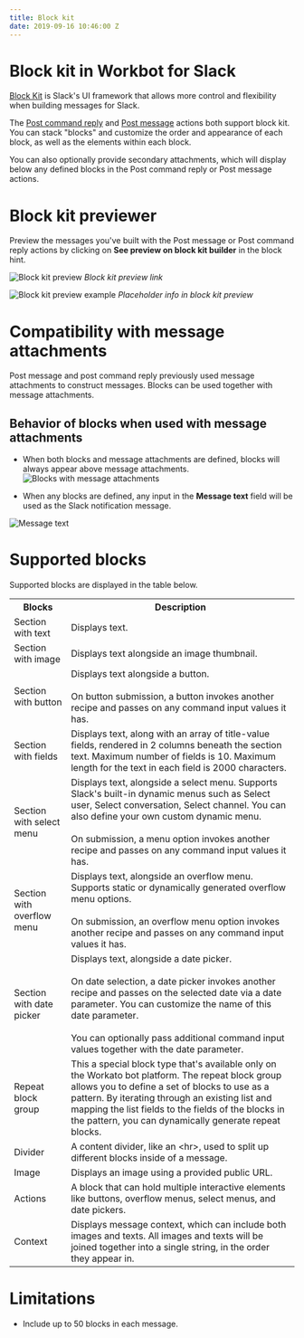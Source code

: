 ```yaml
---
title: Block kit
date: 2019-09-16 10:46:00 Z
---
```


# Block kit in Workbot for Slack

[Block Kit](https://api.slack.com/block-kit) is Slack's UI framework that allows more control and flexibility when building messages for Slack.

The [Post command reply](/workbot/workbot-actions.md#post-command-reply) and [Post message](/workbot/workbot-actions.md#post-message) actions both support block kit. You can stack "blocks" and customize the order and appearance of each block, as well as the elements within each block.

You can also optionally provide secondary attachments, which will display below any defined blocks in the Post command reply or Post message actions.

# Block kit previewer
Preview the messages you've built with the Post message or Post command reply actions by clicking on **See preview on block kit builder** in the block hint.

![Block kit preview](~@img/workbot/workbot-blockkit/block-kit-preview.png)
*Block kit preview link*

![Block kit preview example](~@img/workbot/workbot-blockkit/block-kit-preview-example.png)
*Placeholder info in block kit preview*

# Compatibility with message attachments
Post message and post command reply previously used message attachments to construct messages. Blocks can be used together with message attachments.

## Behavior of blocks when used with message attachments
- When both blocks and message attachments are defined, blocks will always appear above message attachments.
![Blocks with message attachments](~@img/workbot/workbot-blockkit/blocks-with-message-attachments.png)

- When any blocks are defined, any input in the **Message text** field will be used as the Slack notification message.

![Message text](~@img/workbot/workbot-blockkit/message-text.png)

# Supported blocks
Supported blocks are displayed in the table below.

<table>
  <tr>
    <th>Blocks</th>
    <th>Description</th>
  </tr>
  <tr>
    <td>Section with text</td>
    <td>Displays text.</td>
  </tr>
  <tr>
    <td>Section with image</td>
    <td>Displays text alongside an image thumbnail.</td>
  </tr>
  <tr>
    <td>Section with button</td>
    <td>Displays text alongside a button. <br><br>On button submission, a button invokes another recipe and passes on any command input values it has.</td>
  </tr>
  <tr>
    <td>Section with fields</td>
    <td>Displays text, along with an array of title-value fields, rendered in 2 columns beneath the section text. Maximum number of fields is 10. Maximum length for the text in each field is 2000 characters.</td>
  </tr>
  <tr>
    <td>Section with select menu</td>
    <td>Displays text, alongside a select menu. Supports Slack's built-in dynamic menus such as Select user, Select conversation, Select channel. You can also define your own custom dynamic menu.<br><br>On submission, a menu option invokes another recipe and passes on any command input values it has.</td>
  </tr>
  <tr>
    <td>Section with overflow menu</td>
    <td>Displays text, alongside an overflow menu. Supports static or dynamically generated overflow menu options.<br><br>On submission, an overflow menu option invokes another recipe and passes on any command input values it has.</td>
  </tr>
  <tr>
    <td>Section with date picker</td>
    <td>Displays text, alongside a date picker.<br><br>On date selection, a date picker invokes another recipe and passes on the selected date via a date parameter. You can customize the name of this date parameter.<br><br>You can optionally pass additional command input values together with the date parameter.</td>
  </tr>
  <tr>
    <td>Repeat block group</td>
    <td>
      This a special block type that's available only on the Workato bot platform. The repeat block group allows you to define a set of blocks to use as a pattern. By iterating through an existing list and mapping the list fields to the fields of the blocks in the pattern, you can dynamically generate repeat blocks.
    </td>
  </tr>
  <tr>
    <td>Divider</td>
    <td>A content divider, like an &lt;hr&gt;, used to split up different blocks inside of a message.</td>
  </tr>
  <tr>
    <td>Image</td>
    <td>Displays an image using a provided public URL.</td>
  </tr>
  <tr>
    <td>Actions</td>
    <td>A block that can hold multiple interactive elements like buttons, overflow menus, select menus, and date pickers.</td>
  </tr>
  <tr>
    <td>Context</td>
    <td>Displays message context, which can include both images and texts. All images and texts will be joined together into a single string, in the order they appear in.</td>
  </tr>
</table>

# Limitations
- Include up to 50 blocks in each message.
